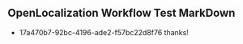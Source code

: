## OpenLocalization Workflow Test MarkDown

* 17a470b7-92bc-4196-ade2-f57bc22d8f76 
thanks!



<!--HONumber=Jan16_HO4-->
